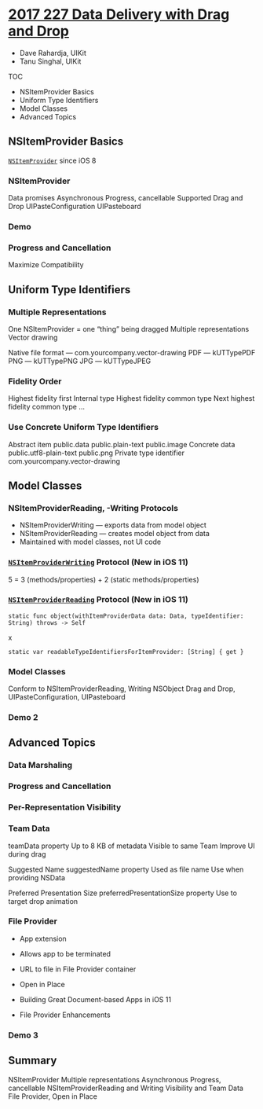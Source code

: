 # [2017 227 Data Delivery with Drag and Drop](https://developer.apple.com/videos/play/wwdc2017/227/)

* Dave Rahardja, UIKit
* Tanu Singhal, UIKit

TOC

* NSItemProvider Basics
* Uniform Type Identifiers
* Model Classes
* Advanced Topics

## NSItemProvider Basics

[`NSItemProvider`](https://developer.apple.com/documentation/foundation/nsitemprovider) since iOS 8

### NSItemProvider

Data promises
Asynchronous Progress, cancellable
Supported
Drag and Drop
UIPasteConfiguration UIPasteboard


### Demo


### Progress and Cancellation

Maximize Compatibility


## Uniform Type Identifiers


### Multiple Representations

One NSItemProvider = one “thing” being dragged
Multiple representations
Vector drawing

Native file format — com.yourcompany.vector-drawing PDF — kUTTypePDF
PNG — kUTTypePNG
JPG — kUTTypeJPEG


### Fidelity Order
Highest fidelity first
Internal type
Highest fidelity common type Next highest fidelity common type ...


### Use Concrete Uniform Type Identifiers
Abstract item
public.data public.plain-text public.image
Concrete data
public.utf8-plain-text public.png
Private type identifier
com.yourcompany.vector-drawing




## Model Classes

### NSItemProviderReading, -Writing Protocols

* NSItemProviderWriting — exports data from model object
* NSItemProviderReading — creates model object from data
* Maintained with model classes, not UI code


### [`NSItemProviderWriting`](https://developer.apple.com/documentation/foundation/nsitemproviderwriting) Protocol (New in iOS 11)

5 = 3 (methods/properties) + 2 (static methods/properties)

### [`NSItemProviderReading`](https://developer.apple.com/documentation/foundation/nsitemproviderreading) Protocol (New in iOS 11)

`static func object(withItemProviderData data: Data,
    typeIdentifier: String) throws -> Self`

x

`static var readableTypeIdentifiersForItemProvider: [String] { get }`

### Model Classes

Conform to NSItemProviderReading, Writing
NSObject
Drag and Drop, UIPasteConfiguration, UIPasteboard

### Demo 2


## Advanced Topics

### Data Marshaling


### Progress and Cancellation

### Per-Representation Visibility

### Team Data


teamData property
Up to 8 KB of metadata Visible to same Team Improve UI during drag


Suggested Name
suggestedName property Used as file name
Use when providing NSData

Preferred Presentation Size
preferredPresentationSize property Use to target drop animation


### File Provider

* App extension
* Allows app to be terminated
* URL to file in File Provider container
* Open in Place

* Building Great Document-based Apps in iOS 11
* File Provider Enhancements


### Demo 3


## Summary

NSItemProvider
Multiple representations Asynchronous Progress, cancellable
NSItemProviderReading and Writing Visibility and Team Data
File Provider, Open in Place

